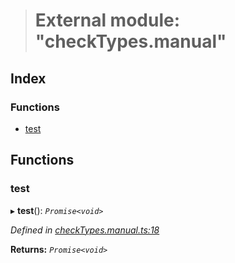 > # External module: "checkTypes.manual"

## Index

### Functions

* [test](_checktypes_manual_.md#test)

## Functions

###  test

▸ **test**(): *`Promise<void>`*

*Defined in [checkTypes.manual.ts:18](https://github.com/polkadot-js/api/blob/aa3de43/packages/api/src/checkTypes.manual.ts#L18)*

**Returns:** *`Promise<void>`*